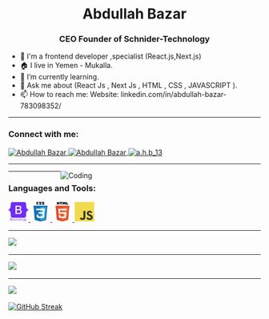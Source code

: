 ### <h1 align="center">Abdullah Bazar </h1>
### <h3 align="center">CEO Founder of Schnider-Technology </h3>

- 👋 I'm a frontend developer ,specialist (React.js,Next.js)
- 🏠 I live in Yemen - Mukalla.
- 🌱 I’m currently learning.
- 💬 Ask me about (React Js , Next Js , HTML , CSS , JAVASCRIPT ).
- 📫 How to reach me: Website: linkedin.com/in/abdullah-bazar-783098352/ 

<hr/>
<h3 align="left">Connect with me:</h3>
<p align="left">
    <a href="https://twitter.com/A_b_61s" target="blank">
        <img align="center" src="https://raw.githubusercontent.com/rahuldkjain/github-profile-readme-generator/master/src/images/icons/Social/twitter.svg" alt="Abdullah Bazar" height="30" width="40" />
    </a>
    <a href="https://www.facebook.com/share/13m87GYLC37ERdwS/?mibextid=LQQJ4d" target="blank">
        <img align="center" src="https://raw.githubusercontent.com/rahuldkjain/github-profile-readme-generator/master/src/images/icons/Social/facebook.svg" alt="Abdullah Bazar" height="30" width="40" />
    </a>
    <a href="https://www.instagram.com/a.h.b_13?igsh=cG85YTBjcmlxaXly&utm_source=qr" target="blank">
        <img align="center" src="https://raw.githubusercontent.com/rahuldkjain/github-profile-readme-generator/master/src/images/icons/Social/instagram.svg" alt="a.h.b_13" height="30" width="40" />
    </a>
</p>
<hr/>
<!-- <p align="left">
    <img src="https://komarev.com/ghpvc/?username=Schnider-technology&label=Profile%20views&color=0e75b6&style=flat" alt="Schnider-technology" />
</p> -->

<img align="right" alt="Coding" width="400" src="https://cdn.dribbble.com/users/1162077/screenshots/3848914/programmer.gif">
<hr/>

<h3 align="left">Languages and Tools:</h3>
<p align="left"> 
    <a href="https://getbootstrap.com" target="_blank" rel="noreferrer"> 
        <img src="https://raw.githubusercontent.com/devicons/devicon/master/icons/bootstrap/bootstrap-plain-wordmark.svg" alt="bootstrap" width="40" height="40"/>
    </a>
    <a href="https://www.w3schools.com/css/" target="_blank" rel="noreferrer">
        <img src="https://raw.githubusercontent.com/devicons/devicon/master/icons/css3/css3-original-wordmark.svg" alt="css3" width="40" height="40"/> 
    </a>
    <a href="https://www.w3.org/html/" target="_blank" rel="noreferrer"> 
        <img src="https://raw.githubusercontent.com/devicons/devicon/master/icons/html5/html5-original-wordmark.svg" alt="html5" width="40" height="40"> 
    </a>
    <a href="https://developer.mozilla.org/en-US/docs/Web/JavaScript" target="_blank" rel="noreferrer">
    <img src="https://raw.githubusercontent.com/devicons/devicon/master/icons/javascript/javascript-original.svg" alt="javascript" width="40" height="40"/>
    </a>
</p>

<hr/>
<img src="https://github-readme-stats.vercel.app/api?username=Schnider-technology&count_private=true&show_icons=true&hide_title=true" />
<hr/>
<img src="https://github-profile-trophy.vercel.app/?username=Schnider-technology&theme=flat&no-frame=true&margin-w=30" />
<hr/>
<img src="https://github-readme-stats.vercel.app/api/top-langs/?username=Schnider-technology&hide_title=true&layout=compact" />

[![GitHub Streak](https://github-readme-streak-stats.herokuapp.com?user=Schnider-technology&theme=gruvbox_duo&hide_border=true)](https://github.com/Schnider-technology)








